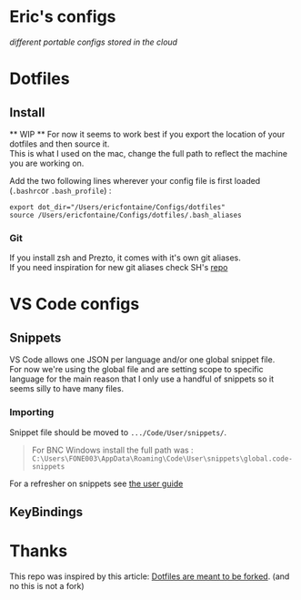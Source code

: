 # Eric's configs
*different portable configs stored in the cloud*

# Dotfiles

## Install

** WIP **
For now it seems to work best if you export the location of your dotfiles and then source it.  
This is what I used on the mac, change the full path to reflect the machine you are working on.

Add the two following lines  wherever your config file is first loaded (`.bashrc`or `.bash_profile`) :  
```
export dot_dir="/Users/ericfontaine/Configs/dotfiles"
source /Users/ericfontaine/Configs/dotfiles/.bash_aliases
```

### Git
If you install zsh and Prezto, it comes with it's own git aliases.  
If you need inspiration for new git aliases check SH's [repo](https://github.com/sorin-ionescu/prezto/blob/master/modules/git/alias.zsh)

# VS Code configs

## Snippets
VS Code allows one JSON per language and/or one global snippet file.  
For now we're using the global file and are setting scope to specific language for the main reason that I only use a handful of snippets so it seems silly to have many files.

### Importing
Snippet file should be moved to `.../Code/User/snippets/`.
> For BNC Windows install the full path was : `C:\Users\FONE003\AppData\Roaming\Code\User\snippets\global.code-snippets`

For a refresher on snippets see [the user guide](https://code.visualstudio.com/docs/editor/userdefinedsnippets)

 ## KeyBindings
 


# Thanks
This repo was inspired by this article: [Dotfiles are meant to be forked](https://zachholman.com/2010/08/dotfiles-are-meant-to-be-forked/). (and no this is not a fork)

